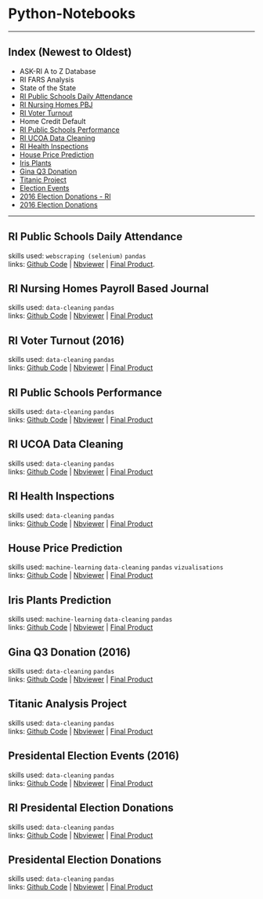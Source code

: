 # Python-Notebooks

---

## Index (Newest to Oldest)

* ASK-RI A to Z Database
* RI FARS Analysis
* State of the State
* [RI Public Schools Daily Attendance](https://github.com/SmirkyGraphs/Python-Notebooks/blob/master/ri-school-attendance/ri-school-attendance.ipynb)
* [RI Nursing Homes PBJ](https://github.com/SmirkyGraphs/Python-Notebooks/blob/master/ri-nursing-pbj/ri-nursing-pbj.ipynb)
* [RI Voter Turnout](https://github.com/SmirkyGraphs/Python-Notebooks/blob/master/ri-voter-turnout/ri-voter-turnout.ipynb)
* Home Credit Default
* [RI Public Schools Performance](https://github.com/SmirkyGraphs/Python-Notebooks/blob/master/ri-school-performance/school-performance-cleaning.ipynb)
* [RI UCOA Data Cleaning](https://github.com/SmirkyGraphs/Python-Notebooks/blob/master/ucoa-data-cleaning/ucoa-cleaning.ipynb)
* [RI Health Inspections](https://github.com/SmirkyGraphs/Python-Notebooks/blob/master/ri-health-inspections/ri-health-inspections.ipynb)
* [House Price Prediction](https://github.com/SmirkyGraphs/Python-Notebooks/blob/master/house-price-predictions/house-prices-prediction.ipynb)
* [Iris Plants](https://github.com/SmirkyGraphs/Python-Notebooks/blob/master/iris-plants/iris-species-prediction.ipynb)
* [Gina Q3 Donation](https://github.com/SmirkyGraphs/Python-Notebooks/blob/master/gina-donations/gina-donations.ipynb)
* [Titanic Project](https://github.com/SmirkyGraphs/Python-Notebooks/blob/master/titanic/titanic-project.ipynb)
* [Election Events](https://github.com/SmirkyGraphs/Python-Notebooks/blob/master/election-events/election-events.ipynb)
* [2016 Election Donations - RI](https://github.com/SmirkyGraphs/Python-Notebooks/blob/master/campaign-contributions/2016%20Rhode%20Island/ri-presidential-election-donations.ipynb)
* [2016 Election Donations](https://github.com/SmirkyGraphs/Python-Notebooks/blob/master/campaign-contributions/2016%20Presidential%20US/2016-campaign-contributions.ipynb)

---

## RI Public Schools Daily Attendance
skills used: `webscraping (selenium)` `pandas`  
links: [Github Code](https://github.com/SmirkyGraphs/Python-Notebooks/blob/master/ri-school-performance/school-performance-cleaning.ipynb)  |  [Nbviewer](https://nbviewer.jupyter.org/github/smirkygraphs/Python-Notebooks/blob/master/ri-school-attendance/ri-school-attendance.ipynb)  |  [Final Product](https://smirkygraphs.github.io/portfolio/viz/ri-daily-school-attendance).


## RI Nursing Homes Payroll Based Journal
skills used: `data-cleaning` `pandas`  
links: [Github Code](https://github.com/SmirkyGraphs/Python-Notebooks/blob/master/ri-school-performance/school-performance-cleaning.ipynb)  | [Nbviewer](https://nbviewer.jupyter.org/github/smirkygraphs/Python-Notebooks/blob/master/ri-school-attendance/ri-school-attendance.ipynb)  |  [Final Product](https://smirkygraphs.github.io/portfolio/viz/ri-daily-school-attendance)


## RI Voter Turnout (2016)
skills used: `data-cleaning` `pandas`  
links: [Github Code](https://github.com/SmirkyGraphs/Python-Notebooks/blob/master/ri-school-performance/school-performance-cleaning.ipynb)  | [Nbviewer](https://nbviewer.jupyter.org/github/smirkygraphs/Python-Notebooks/blob/master/ri-school-attendance/ri-school-attendance.ipynb)  |  [Final Product](https://smirkygraphs.github.io/portfolio/viz/ri-daily-school-attendance)


## RI Public Schools Performance
skills used: `data-cleaning` `pandas`  
links: [Github Code](https://github.com/SmirkyGraphs/Python-Notebooks/blob/master/ri-school-performance/school-performance-cleaning.ipynb)  | [Nbviewer](https://nbviewer.jupyter.org/github/smirkygraphs/Python-Notebooks/blob/master/ri-school-attendance/ri-school-attendance.ipynb)  |  [Final Product](https://smirkygraphs.github.io/portfolio/viz/ri-daily-school-attendance)


## RI UCOA Data Cleaning
skills used: `data-cleaning` `pandas`  
links: [Github Code](https://github.com/SmirkyGraphs/Python-Notebooks/blob/master/ri-school-performance/school-performance-cleaning.ipynb)  | [Nbviewer](https://nbviewer.jupyter.org/github/smirkygraphs/Python-Notebooks/blob/master/ri-school-attendance/ri-school-attendance.ipynb)  |  [Final Product](https://smirkygraphs.github.io/portfolio/viz/ri-daily-school-attendance)


## RI Health Inspections
skills used: `data-cleaning` `pandas`  
links: [Github Code](https://github.com/SmirkyGraphs/Python-Notebooks/blob/master/ri-school-performance/school-performance-cleaning.ipynb)  | [Nbviewer](https://nbviewer.jupyter.org/github/smirkygraphs/Python-Notebooks/blob/master/ri-school-attendance/ri-school-attendance.ipynb)  |  [Final Product](https://smirkygraphs.github.io/portfolio/viz/ri-daily-school-attendance)


## House Price Prediction
skills used: `machine-learning` `data-cleaning` `pandas` `vizualisations` <br>
links: [Github Code](https://github.com/SmirkyGraphs/Python-Notebooks/blob/master/ri-school-performance/school-performance-cleaning.ipynb)  | [Nbviewer](https://nbviewer.jupyter.org/github/smirkygraphs/Python-Notebooks/blob/master/ri-school-attendance/ri-school-attendance.ipynb)  |  [Final Product](https://smirkygraphs.github.io/portfolio/viz/ri-daily-school-attendance)


## Iris Plants Prediction
skills used: `machine-learning` `data-cleaning` `pandas`  
links: [Github Code](https://github.com/SmirkyGraphs/Python-Notebooks/blob/master/ri-school-performance/school-performance-cleaning.ipynb)  | [Nbviewer](https://nbviewer.jupyter.org/github/smirkygraphs/Python-Notebooks/blob/master/ri-school-attendance/ri-school-attendance.ipynb)  |  [Final Product](https://smirkygraphs.github.io/portfolio/viz/ri-daily-school-attendance)


## Gina Q3 Donation (2016)
skills used: `data-cleaning` `pandas`  
links: [Github Code](https://github.com/SmirkyGraphs/Python-Notebooks/blob/master/ri-school-performance/school-performance-cleaning.ipynb)  | [Nbviewer](https://nbviewer.jupyter.org/github/smirkygraphs/Python-Notebooks/blob/master/ri-school-attendance/ri-school-attendance.ipynb)  |  [Final Product](https://smirkygraphs.github.io/portfolio/viz/ri-daily-school-attendance)


## Titanic Analysis Project 
skills used: `data-cleaning` `pandas`  
links: [Github Code](https://github.com/SmirkyGraphs/Python-Notebooks/blob/master/ri-school-performance/school-performance-cleaning.ipynb)  | [Nbviewer](https://nbviewer.jupyter.org/github/smirkygraphs/Python-Notebooks/blob/master/ri-school-attendance/ri-school-attendance.ipynb)  |  [Final Product](https://smirkygraphs.github.io/portfolio/viz/ri-daily-school-attendance)


## Presidental Election Events (2016)
skills used: `data-cleaning` `pandas`  
links: [Github Code](https://github.com/SmirkyGraphs/Python-Notebooks/blob/master/ri-school-performance/school-performance-cleaning.ipynb)  | [Nbviewer](https://nbviewer.jupyter.org/github/smirkygraphs/Python-Notebooks/blob/master/ri-school-attendance/ri-school-attendance.ipynb)  |  [Final Product](https://smirkygraphs.github.io/portfolio/viz/ri-daily-school-attendance)


## RI Presidental Election Donations
skills used: `data-cleaning` `pandas`  
links: [Github Code](https://github.com/SmirkyGraphs/Python-Notebooks/blob/master/ri-school-performance/school-performance-cleaning.ipynb)  | [Nbviewer](https://nbviewer.jupyter.org/github/smirkygraphs/Python-Notebooks/blob/master/ri-school-attendance/ri-school-attendance.ipynb)  |  [Final Product](https://smirkygraphs.github.io/portfolio/viz/ri-daily-school-attendance)


## Presidental Election Donations 
skills used: `data-cleaning` `pandas`  
links: [Github Code](https://github.com/SmirkyGraphs/Python-Notebooks/blob/master/ri-school-performance/school-performance-cleaning.ipynb)  | [Nbviewer](https://nbviewer.jupyter.org/github/smirkygraphs/Python-Notebooks/blob/master/ri-school-attendance/ri-school-attendance.ipynb)  |  [Final Product](https://smirkygraphs.github.io/portfolio/viz/ri-daily-school-attendance)